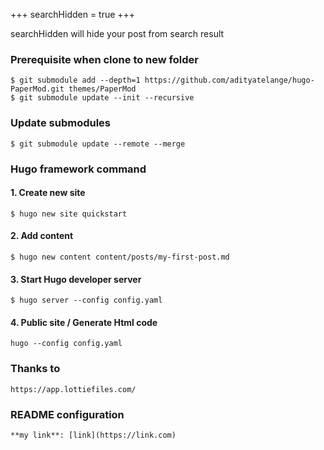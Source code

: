 +++
searchHidden = true
+++

searchHidden will hide your post from search result

### Prerequisite when clone to new folder
```
$ git submodule add --depth=1 https://github.com/adityatelange/hugo-PaperMod.git themes/PaperMod
$ git submodule update --init --recursive
```

### Update submodules
```
$ git submodule update --remote --merge
```

### Hugo framework command
#### 1. Create new site
```
$ hugo new site quickstart
```

#### 2. Add content
```
$ hugo new content content/posts/my-first-post.md
```

#### 3. Start Hugo developer server
```
$ hugo server --config config.yaml
```

#### 4. Public site / Generate Html code
```
hugo --config config.yaml
```

### Thanks to
```
https://app.lottiefiles.com/
```

### README configuration
```
**my link**: [link](https://link.com)
```